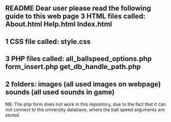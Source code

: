 README
Dear user please read the following guide to this web page
3 HTML files called:
About.html
Help.html
Index.html
--------------------
1 CSS file called:
style.css
--------------------
3 PHP files called:
all_ballspeed_options.php
form_insert.php
get_db_handle_path.php
--------------------
2 folders:
images (all used images on webpage)
sounds (all used sounds in game)
--------------------


NB: The php form does not work in this repository, due to the fact that it
can not connect to the university database, where the ball speed arguments
are stored
